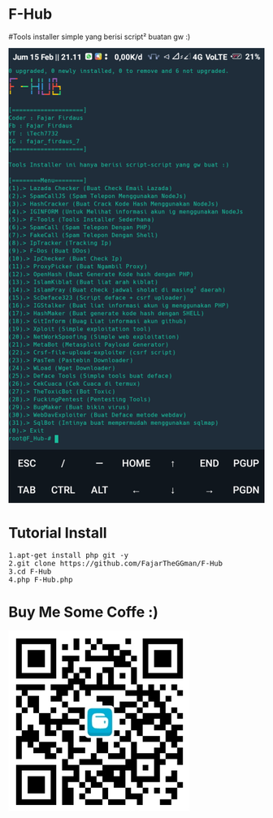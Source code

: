 # F-Hub
#Tools installer simple yang berisi script² buatan gw :)

![alt text](https://github.com/FajarTheGGman/F-Hub/blob/master/.image/Screenshot_2019-02-15-21-11-39-614_com.termux.png)

# Tutorial Install
<pre>
1.apt-get install php git -y
2.git clone https://github.com/FajarTheGGman/F-Hub
3.cd F-Hub
4.php F-Hub.php
</pre>


# Buy Me Some Coffe :)
![donate](https://raw.githubusercontent.com/FajarTheGGman/F-Tools/master/.images/donate.jpeg)
